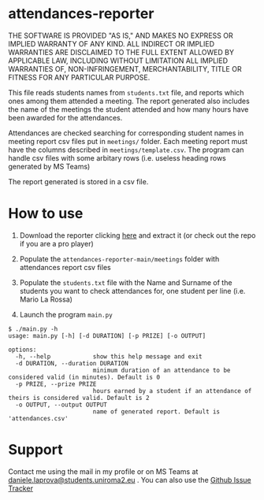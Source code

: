 # attendances-reporter

THE SOFTWARE IS PROVIDED "AS IS," AND MAKES NO EXPRESS OR IMPLIED WARRANTY OF ANY KIND. ALL INDIRECT OR IMPLIED WARRANTIES ARE DISCLAIMED TO THE FULL EXTENT ALLOWED BY APPLICABLE LAW, INCLUDING WITHOUT LIMITATION ALL IMPLIED WARRANTIES OF, NON-INFRINGEMENT, MERCHANTABILITY, TITLE OR FITNESS FOR ANY PARTICULAR PURPOSE.

This file reads students names from `students.txt` file, and reports which ones among them attended a meeting. The report generated also includes the name of the meetings the student attended and how many hours have been awarded for the attendances.

Attendances are checked searching for corresponding student names in meeting report csv files put in `meetings/` folder. Each meeting report must have the columns described in `meetings/template.csv`. The program can handle csv files with some arbitary rows (i.e. useless heading rows generated by MS Teams)

The report generated is stored in a csv file.

# How to use

1) Download the reporter clicking [here](https://github.com/Torkin1/attendances-reporter/archive/refs/heads/main.zip) and extract it (or check out the repo if you are a pro player)

2) Populate the `attendances-reporter-main/meetings` folder with attendances report csv files 

3) Populate the `students.txt` file with the Name and Surname of the students you want to check attendances for, one student per line (i.e. Mario La Rossa)

4) Launch the program `main.py`

```
$ ./main.py -h
usage: main.py [-h] [-d DURATION] [-p PRIZE] [-o OUTPUT]

options:
  -h, --help            show this help message and exit
  -d DURATION, --duration DURATION
                        minimum duration of an attendance to be considered valid (in minutes). Default is 0
  -p PRIZE, --prize PRIZE
                        hours earned by a student if an attendance of theirs is considered valid. Default is 2
  -o OUTPUT, --output OUTPUT
                        name of generated report. Default is 'attendances.csv'
```

# Support

Contact me using the mail in my profile or on MS Teams at daniele.laprova@students.uniroma2.eu . You can also use the [Github Issue Tracker](https://github.com/Torkin1/attendances-reporter/issues) 
